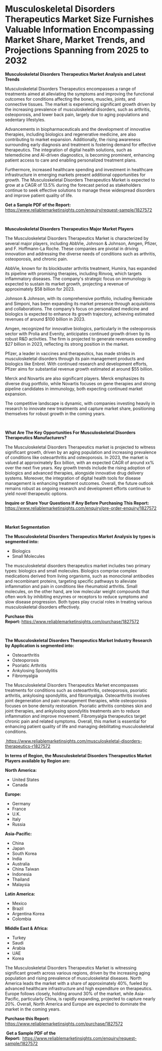 <p><h1>Musculoskeletal Disorders Therapeutics Market Size Furnishes Valuable Information Encompassing Market Share, Market Trends, and Projections Spanning from 2025 to 2032</h1></p><p><strong>Musculoskeletal Disorders Therapeutics Market Analysis and Latest Trends</strong></p>
<p><p>Musculoskeletal Disorders Therapeutics encompasses a range of treatments aimed at alleviating the symptoms and improving the functional outcomes for conditions affecting the bones, muscles, joints, and connective tissues. The market is experiencing significant growth driven by the increasing prevalence of musculoskeletal disorders, such as arthritis, osteoporosis, and lower back pain, largely due to aging populations and sedentary lifestyles. </p><p>Advancements in biopharmaceuticals and the development of innovative therapies, including biologics and regenerative medicine, are also contributing to market expansion. Additionally, the rising awareness surrounding early diagnosis and treatment is fostering demand for effective therapeutics. The integration of digital health solutions, such as telemedicine and AI-driven diagnostics, is becoming prominent, enhancing patient access to care and enabling personalized treatment plans.</p><p>Furthermore, increased healthcare spending and investment in healthcare infrastructure in emerging markets present additional opportunities for growth. The Musculoskeletal Disorders Therapeutics Market is expected to grow at a CAGR of 13.5% during the forecast period as stakeholders continue to seek effective solutions to manage these widespread disorders and improve patient quality of life.</p></p>
<p><strong>Get a Sample PDF of the Report:&nbsp;</strong> <a href="https://www.reliablemarketinsights.com/enquiry/request-sample/1827572?utm_campaign=2624&utm_medium=2&utm_source=Github&utm_content=ia&utm_term=13042025&utm_id=musculoskeletal-disorders-therapeutics">https://www.reliablemarketinsights.com/enquiry/request-sample/1827572</a></p>
<p>&nbsp;</p>
<p><strong>Musculoskeletal Disorders Therapeutics Major Market Players</strong></p>
<p><p>The Musculoskeletal Disorders Therapeutics Market is characterized by several major players, including AbbVie, Johnson & Johnson, Amgen, Pfizer, and F. Hoffmann-La Roche. These companies are pivotal in driving innovation and addressing the diverse needs of conditions such as arthritis, osteoporosis, and chronic pain.</p><p>AbbVie, known for its blockbuster arthritis treatment, Humira, has expanded its pipeline with promising therapies, including Rinvoq, which targets inflammatory diseases. The company's strategic focus on immunology is expected to sustain its market growth, projecting a revenue of approximately $58 billion for 2023.</p><p>Johnson & Johnson, with its comprehensive portfolio, including Remicade and Simponi, has been expanding its market presence through acquisitions and collaborations. The company’s focus on personalized medicine and biologics is expected to enhance its growth trajectory, achieving estimated revenues of around $100 billion in 2023.</p><p>Amgen, recognized for innovative biologics, particularly in the osteoporosis sector with Prolia and Evenity, anticipates continued growth driven by its robust R&D activities. The firm is projected to generate revenues exceeding $27 billion in 2023, reflecting its strong position in the market.</p><p>Pfizer, a leader in vaccines and therapeutics, has made strides in musculoskeletal disorders through its pain management products and biologics like Enbrel. With continued research and development efforts, Pfizer aims for substantial revenue growth estimated at around $55 billion.</p><p>Merck and Novartis are also significant players. Merck emphasizes its diverse drug portfolio, while Novartis focuses on gene therapies and strong pipeline candidates in immunology, both expecting continued market expansion.</p><p>The competitive landscape is dynamic, with companies investing heavily in research to innovate new treatments and capture market share, positioning themselves for robust growth in the coming years.</p></p>
<p>&nbsp;</p>
<p><strong>What Are The Key Opportunities For Musculoskeletal Disorders Therapeutics Manufacturers?</strong></p>
<p><p>The Musculoskeletal Disorders Therapeutics market is projected to witness significant growth, driven by an aging population and increasing prevalence of conditions like osteoarthritis and osteoporosis. In 2023, the market is valued at approximately $xx billion, with an expected CAGR of around xx% over the next five years. Key growth trends include the rising adoption of biologics and advanced therapies, alongside innovative drug delivery systems. Moreover, the integration of digital health tools for disease management is enhancing treatment outcomes. Overall, the future outlook remains robust as ongoing research and development efforts continue to yield novel therapeutic options.</p></p>
<p><strong>Inquire or Share Your Questions If Any Before Purchasing This Report:</strong> <a href="https://www.reliablemarketinsights.com/enquiry/pre-order-enquiry/1827572?utm_campaign=2624&utm_medium=2&utm_source=Github&utm_content=ia&utm_term=13042025&utm_id=musculoskeletal-disorders-therapeutics">https://www.reliablemarketinsights.com/enquiry/pre-order-enquiry/1827572</a></p>
<p>&nbsp;</p>
<p><strong>Market Segmentation</strong></p>
<p><strong>The Musculoskeletal Disorders Therapeutics Market Analysis by types is segmented into:</strong></p>
<p><ul><li>Biologics</li><li>Small Molecules</li></ul></p>
<p><p>The musculoskeletal disorders therapeutics market includes two primary types: biologics and small molecules. Biologics comprise complex medications derived from living organisms, such as monoclonal antibodies and recombinant proteins, targeting specific pathways to alleviate inflammation and pain in conditions like rheumatoid arthritis. Small molecules, on the other hand, are low molecular weight compounds that often work by inhibiting enzymes or receptors to reduce symptoms and slow disease progression. Both types play crucial roles in treating various musculoskeletal disorders effectively.</p></p>
<p><strong>Purchase this Report:&nbsp;</strong><a href="https://www.reliablemarketinsights.com/purchase/1827572?utm_campaign=2624&utm_medium=2&utm_source=Github&utm_content=ia&utm_term=13042025&utm_id=musculoskeletal-disorders-therapeutics">https://www.reliablemarketinsights.com/purchase/1827572</a></p>
<p>&nbsp;</p>
<p><strong>The Musculoskeletal Disorders Therapeutics Market Industry Research by Application is segmented into:</strong></p>
<p><ul><li>Osteoarthritis</li><li>Osteoporosis</li><li>Psoriatic Arthritis</li><li>Ankylosing Spondylitis</li><li>Fibromyalgia</li></ul></p>
<p><p>The Musculoskeletal Disorders Therapeutics Market encompasses treatments for conditions such as osteoarthritis, osteoporosis, psoriatic arthritis, ankylosing spondylitis, and fibromyalgia. Osteoarthritis involves joint degeneration and pain management therapies, while osteoporosis focuses on bone density restoration. Psoriatic arthritis combines skin and joint therapies, and ankylosing spondylitis treatments aim to reduce inflammation and improve movement. Fibromyalgia therapeutics target chronic pain and related symptoms. Overall, this market is essential for enhancing patient quality of life and managing debilitating musculoskeletal conditions.</p></p>
<p><a href="https://www.reliablemarketinsights.com/musculoskeletal-disorders-therapeutics-r1827572?utm_campaign=2624&utm_medium=2&utm_source=Github&utm_content=ia&utm_term=13042025&utm_id=musculoskeletal-disorders-therapeutics">&nbsp;https://www.reliablemarketinsights.com/musculoskeletal-disorders-therapeutics-r1827572</a></p>
<p><strong>In terms of Region, the Musculoskeletal Disorders Therapeutics Market Players available by Region are:</strong></p>
<p>
    <p> <strong> North America: </strong>
        <ul>
            <li>United States</li>
            <li>Canada</li>
        </ul>
        </p> 
    <p> <strong> Europe: </strong>
        <ul>
            <li>Germany</li>
            <li>France</li>
            <li>U.K.</li>
            <li>Italy</li>
            <li>Russia</li>
        </ul>
        </p> 
    <p> <strong> Asia-Pacific: </strong>
        <ul>
            <li>China</li>
            <li>Japan</li>
            <li>South Korea</li>
            <li>India</li>
            <li>Australia</li>
            <li>China Taiwan</li>
            <li>Indonesia</li>
            <li>Thailand</li>
            <li>Malaysia</li>
        </ul>
        </p> 
    <p> <strong> Latin America: </strong>
        <ul>
            <li>Mexico</li>
            <li>Brazil</li>
            <li>Argentina Korea</li>
            <li>Colombia</li>
        </ul>
        </p> 
    <p> <strong> Middle East & Africa: </strong>
        <ul>
            <li>Turkey</li>
            <li>Saudi</li>
            <li>Arabia</li>
            <li>UAE</li>
            <li>Korea</li>
        </ul>
    </p>
    </p>
<p><p>The Musculoskeletal Disorders Therapeutics Market is witnessing significant growth across various regions, driven by the increasing aging population and rising prevalence of musculoskeletal diseases. North America leads the market with a share of approximately 40%, fueled by advanced healthcare infrastructure and high expenditure on therapeutics. Europe follows closely, holding around 30% of the market, while Asia-Pacific, particularly China, is rapidly expanding, projected to capture nearly 20%. Overall, North America and Europe are expected to dominate the market in the coming years.</p></p>
<p><strong>Purchase this Report: </strong><a href="https://www.reliablemarketinsights.com/purchase/1827572?utm_campaign=2624&utm_medium=2&utm_source=Github&utm_content=ia&utm_term=13042025&utm_id=musculoskeletal-disorders-therapeutics">https://www.reliablemarketinsights.com/purchase/1827572</a></p>
<p>&nbsp;<strong>Get a Sample PDF of the Report:&nbsp;&nbsp;</strong><a href="https://www.reliablemarketinsights.com/enquiry/request-sample/1827572?utm_campaign=2624&utm_medium=2&utm_source=Github&utm_content=ia&utm_term=13042025&utm_id=musculoskeletal-disorders-therapeutics">https://www.reliablemarketinsights.com/enquiry/request-sample/1827572</a></p>
<p><strong></strong></p>
<p><p></p><p></p><p></p></p>